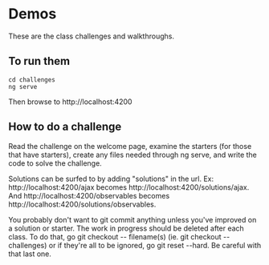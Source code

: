# Demos

These are the class challenges and walkthroughs.

## To run them
```
cd challenges
ng serve
```
Then browse to http://localhost:4200

## How to do a challenge

Read the challenge on the welcome page, examine the starters (for those that have starters), create any files needed through ng serve, and write the code to solve the challenge.

Solutions can be surfed to by adding "solutions" in the url. Ex: http://localhost:4200/ajax becomes http://localhost:4200/solutions/ajax. And http://localhost:4200/observables becomes http://localhost:4200/solutions/observables.

You probably don't want to git commit anything unless you've improved on a solution or starter. The work in progress should be deleted after each class. To do that, go git checkout -- filename(s) (ie. git checkout -- challenges) or if they're all to be ignored, go git reset --hard. Be careful with that last one.
